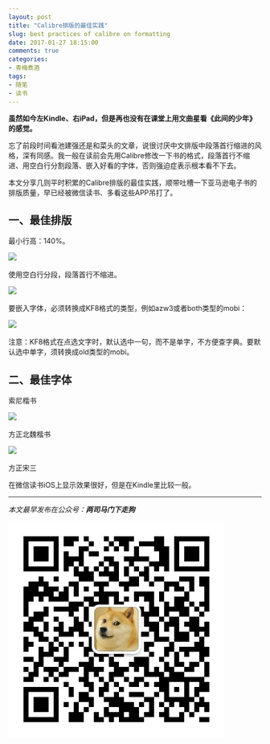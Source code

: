 ```yaml
---
layout: post
title: "Calibre排版的最佳实践"
slug: best practices of calibre on formatting
date: 2017-01-27 18:15:00
comments: true
categories:
- 青梅煮酒
tags:
- 随笔
- 读书
---
```


**虽然如今左Kindle、右iPad，但是再也没有在课堂上用文曲星看《此间的少年》的感觉。**

忘了前段时间看池建强还是和菜头的文章，说很讨厌中文排版中段落首行缩进的风格，深有同感。我一般在读前会先用Calibre修改一下书的格式，段落首行不缩进、用空白行分割段落、嵌入好看的字体，否则强迫症表示根本看不下去。

本文分享几则平时积累的Calibre排版的最佳实践，顺带吐槽一下亚马逊电子书的排版质量，早已经被微信读书、多看这些APP吊打了。

## 一、最佳排版
最小行高：140%。

![](https://wx1.sinaimg.cn/large/006tNbRwly1fwvx83ybpbj30az0a5t9f.jpg)

使用空白行分段，段落首行不缩进。

![](https://wx2.sinaimg.cn/large/006tNbRwly1fwvx8hwq08j30gc03lmxh.jpg)

要嵌入字体，必须转换成KF8格式的类型，例如azw3或者both类型的mobi：

![](https://wx3.sinaimg.cn/large/006tNbRwly1fwvx8znehdj30av06dmxo.jpg)

注意：KF8格式在点选文字时，默认选中一句，而不是单字，不方便查字典。要默认选中单字，须转换成old类型的mobi。

## 二、最佳字体
索尼楷书

![](https://wx4.sinaimg.cn/large/006tNbRwly1fwvx92ktu8j30ts148jys.jpg)

方正北魏楷书

![](https://wx3.sinaimg.cn/large/006tNbRwly1fwvx9fm9nlj30ts148dn4.jpg)

方正宋三

在微信读书iOS上显示效果很好，但是在Kindle里比较一般。

<hr>

*本文最早发布在公众号：__两司马门下走狗__*

![](/asset/qrcode_zougou.jpg)
